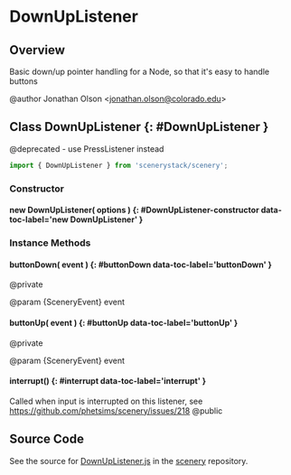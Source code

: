 # DownUpListener

## Overview

Basic down/up pointer handling for a Node, so that it's easy to handle buttons

@author Jonathan Olson &lt;jonathan.olson@colorado.edu&gt;

## Class DownUpListener {: #DownUpListener }


@deprecated - use PressListener instead

```js
import { DownUpListener } from 'scenerystack/scenery';
```
### Constructor

#### new DownUpListener( options ) {: #DownUpListener-constructor data-toc-label='new DownUpListener' }

### Instance Methods

#### buttonDown( event ) {: #buttonDown data-toc-label='buttonDown' }

@private

@param {SceneryEvent} event

#### buttonUp( event ) {: #buttonUp data-toc-label='buttonUp' }

@private

@param {SceneryEvent} event

#### interrupt() {: #interrupt data-toc-label='interrupt' }

Called when input is interrupted on this listener, see https://github.com/phetsims/scenery/issues/218
@public



## Source Code

See the source for [DownUpListener.js](https://github.com/phetsims/scenery/blob/main/js/input/DownUpListener.js) in the [scenery](https://github.com/phetsims/scenery) repository.
